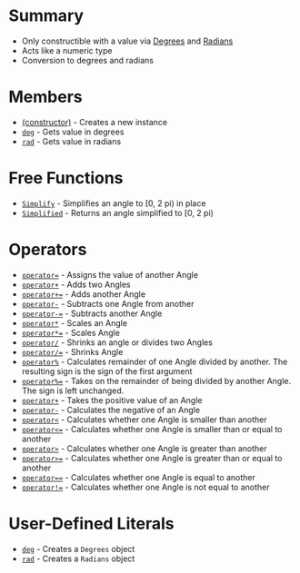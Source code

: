 Summary
=

- Only constructible with a value via [Degrees](classes/degrees.md) and [Radians](classes/radians.md)
- Acts like a numeric type
- Conversion to degrees and radians

Members
=

- [(constructor)](members/ctor) - Creates a new instance
- [`deg`](members/deg) - Gets value in degrees
- [`rad`](members/rad) - Gets value in radians

Free Functions
=

- [`Simplify`](free/simplify.md) - Simplifies an angle to [0, 2 pi) in place
- [`Simplified`](free/simplify.md) - Returns an angle simplified to [0, 2 pi)

Operators
=

- [`operator=`](operators/assign.md) - Assigns the value of another Angle
- [`operator+`](operators/plus.md) - Adds two Angles
- [`operator+=`](operators/plus.md) - Adds another Angle
- [`operator-`](operators/minus.md) - Subtracts one Angle from another
- [`operator-=`](operators/plus.md) - Subtracts another Angle
- [`operator*`](operators/times.md) - Scales an Angle
- [`operator*=`](operators/plus.md) - Scales Angle
- [`operator/`](operators/divide.md) - Shrinks an angle or divides two Angles
- [`operator/=`](operators/divide.md) - Shrinks Angle 
- [`operator%`](operators/remainder.md) - Calculates remainder of one Angle divided by another. The resulting sign is the sign of the first argument
- [`operator%=`](operators/remainder.md) - Takes on the remainder of being divided by another Angle. The sign is left unchanged. 
- [`operator+`](operators/unaryplus.md) - Takes the positive value of an Angle
- [`operator-`](operators/negate.md) - Calculates the negative of an Angle
- [`operator<`](operators/less.md) - Calculates whether one Angle is smaller than another
- [`operator<=`](operators/less.md) - Calculates whether one Angle is smaller than or equal to another
- [`operator>`](operators/greater.md) - Calculates whether one Angle is greater than another
- [`operator>=`](operators/greater.md) - Calculates whether one Angle is greater than or equal to another
- [`operator==`](operators/equal.md) - Calculates whether one Angle is equal to another
- [`operator!=`](operators/equal.md) - Calculates whether one Angle is not equal to another

User-Defined Literals
=

- [`deg`](udls/deg.md) - Creates a `Degrees` object
- [`rad`](udls/rad.md) - Creates a `Radians` object